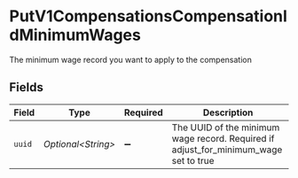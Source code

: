 # PutV1CompensationsCompensationIdMinimumWages

The minimum wage record you want to apply to the compensation


## Fields

| Field                                                                                | Type                                                                                 | Required                                                                             | Description                                                                          |
| ------------------------------------------------------------------------------------ | ------------------------------------------------------------------------------------ | ------------------------------------------------------------------------------------ | ------------------------------------------------------------------------------------ |
| `uuid`                                                                               | *Optional\<String>*                                                                  | :heavy_minus_sign:                                                                   | The UUID of the minimum wage record. Required if adjust_for_minimum_wage set to true |